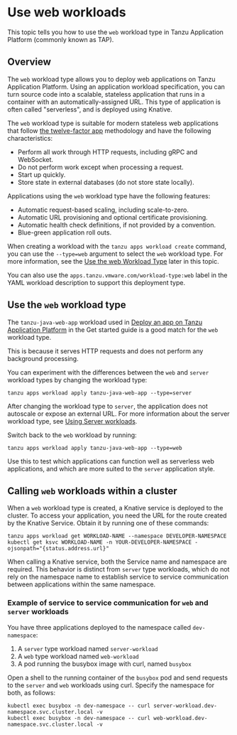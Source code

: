 # Use web workloads

This topic tells you how to use the `web` workload type in Tanzu Application Platform
(commonly known as TAP).

## <a id="overview"></a>Overview

The `web` workload type allows you to deploy web applications on Tanzu Application Platform.
Using an application workload specification, you can turn source code into a scalable, stateless
application that runs in a container with an automatically-assigned URL.
This type of application is often called "serverless", and is deployed using Knative.

The `web` workload type is suitable for modern stateless web applications that follow
[the twelve-factor app](https://12factor.net) methodology and have the following characteristics:

- Perform all work through HTTP requests, including gRPC and WebSocket.
- Do not perform work except when processing a request.
- Start up quickly.
- Store state in external databases (do not store state locally).

Applications using the `web` workload type have the following features:

- Automatic request-based scaling, including scale-to-zero.
- Automatic URL provisioning and optional certificate provisioning.
- Automatic health check definitions, if not provided by a convention.
- Blue-green application roll outs.

When creating a workload with the `tanzu apps workload create` command, you can use the `--type=web`
argument to select the `web` workload type. For more information, see the
[Use the web Workload Type](#using) later in this topic.

You can also use the `apps.tanzu.vmware.com/workload-type:web` label in the YAML workload description
to support this deployment type.

## <a id="using"></a> Use the `web` workload type

The `tanzu-java-web-app` workload used in
[Deploy an app on Tanzu Application Platform](../getting-started/deploy-first-app.hbs.md) in the
Get started guide is a good match for the `web` workload type.

This is because it serves HTTP requests and does not perform any background processing.

You can experiment with the differences between the `web` and `server` workload types by changing
the workload type:

```console
tanzu apps workload apply tanzu-java-web-app --type=server
```

After changing the workload type to `server`, the application does not autoscale or expose an
external URL. For more information about the server workload type, see
[Using Server workloads](server.hbs.md).

Switch back to the `web` workload by running:

```console
tanzu apps workload apply tanzu-java-web-app --type=web
```

Use this to test which applications can function well as serverless web applications, and which are
more suited to the `server` application style.

## <a id="communication"></a> Calling `web` workloads within a cluster

When a  `web` workload type is created, a Knative service is deployed to the cluster.
To access your application, you need the URL for the route created by the Knative Service.
Obtain it by running one of these commands:

```console
tanzu apps workload get WORKLOAD-NAME --namespace DEVELOPER-NAMESPACE
kubectl get ksvc WORKLOAD-NAME -n YOUR-DEVELOPER-NAMESPACE -ojsonpath="{status.address.url}"
```

When calling a Knative service, both the Service name and namespace are required.
This behavior is distinct from `server` type workloads, which do not rely on the namespace name to
establish service to service communication between applications within the same namespace.

### Example of service to service communication for `web` and `server` workloads

You have three applications deployed to the namespace called `dev-namespace`:

1. A `server` type workload named `server-workload`
2. A `web` type workload named `web-workload`
3. A pod running the busybox image with curl, named `busybox`

Open a shell to the running container of the `busybox` pod and send requests to the `server` and `web`
workloads using curl. Specify the namespace for both, as follows:

```console
kubectl exec busybox -n dev-namespace -- curl server-workload.dev-namespace.svc.cluster.local -v
kubectl exec busybox -n dev-namespace -- curl web-workload.dev-namespace.svc.cluster.local -v
```
